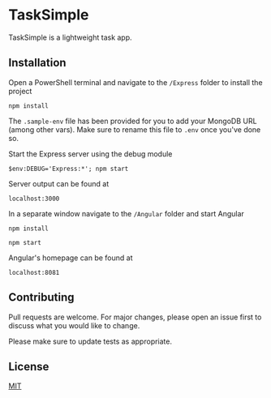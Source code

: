 # TaskSimple

TaskSimple is a lightweight task app.

## Installation

Open a PowerShell terminal and navigate to the ```/Express``` folder to install the project

```npm install```

The ```.sample-env``` file has been provided for you to add your MongoDB URL (among other vars). Make sure to rename this file to ```.env``` once you've done so.

Start the Express server using the debug module

```$env:DEBUG='Express:*'; npm start```

Server output can be found at

```localhost:3000```

In a separate window navigate to the ```/Angular``` folder and start Angular

```npm install```

```npm start```

Angular's homepage can be found at

```localhost:8081```

## Contributing
Pull requests are welcome. For major changes, please open an issue first to discuss what you would like to change.

Please make sure to update tests as appropriate.

## License
[MIT](https://choosealicense.com/licenses/mit/)
